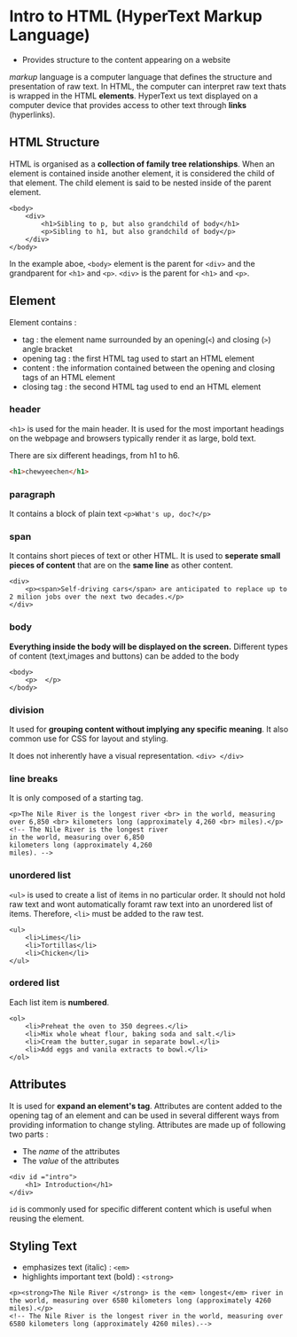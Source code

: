 # Intro to HTML (HyperText Markup Language)

- Provides structure to the content appearing on a website

*markup* language is a computer language that defines the structure and presentation of raw text. In HTML, the computer can interpret raw text thats is wrapped in the HTML **elements**.
HyperText us text displayed on a computer device that provides access to other text through **links** (hyperlinks).

## HTML Structure
HTML is organised as a **collection of family tree relationships**. When an element is contained inside another element, it is considered the child of that element. The child element is said to be nested inside of the parent element.

```
<body>
    <div>
        <h1>Sibling to p, but also grandchild of body</h1>
        <p>Sibling to h1, but also grandchild of body</p>
    </div>
</body>
```
In the example aboe, `<body>` element is the parent for `<div>` and the grandparent for `<h1>` and `<p>`. `<div>` is the parent for `<h1>` and `<p>`.

## Element
Element contains :
- tag : the element name surrounded by an opening(`<`) and closing (`>`) angle bracket
- opening tag : the first HTML tag used to start an HTML element
- content : the information contained between the opening and closing tags of an HTML element
- closing tag : the second HTML tag used to end an HTML element

### header 
`<h1>` is used for the main header. It is used for the most important headings on the webpage and browsers typically render it as large, bold text.

There are six different headings, from h1 to h6.

```html
<h1>chewyeechen</h1>
```

### paragraph
It contains a block of plain text
`<p>What's up, doc?</p>`

### span
It contains short pieces of text or other HTML. It is used to **seperate small pieces of content** that are on the **same line** as other content.

```
<div>
    <p><span>Self-driving cars</span> are anticipated to replace up to 2 milion jobs over the next two decades.</p>
</div>
```

### body
**Everything inside the body will be displayed on the screen.** Different types of content (text,images and buttons) can be added to the body

```
<body> 
    <p>  </p>
</body>
```

### division
It used for **grouping content without implying any specific meaning**. It also common use for CSS for layout and styling.

It does not inherently have a visual representation.
`<div> </div>`

### line breaks
It is only composed of a starting tag.

```
<p>The Nile River is the longest river <br> in the world, measuring over 6,850 <br> kilometers long (approximately 4,260 <br> miles).</p>
<!-- The Nile River is the longest river
in the world, measuring over 6,850
kilometers long (approximately 4,260
miles). -->
```

### unordered list
`<ul>` is used to create a list of items in no particular order. It should not hold raw text and wont automatically foramt raw text into an unordered list of items. Therefore, `<li>` must be added to the raw test.

```
<ul>
    <li>Limes</li>
    <li>Tortillas</li>
    <li>Chicken</li>
</ul>
```
### ordered list
Each list item is **numbered**.
```
<ol>
    <li>Preheat the oven to 350 degrees.</li>
    <li>Mix whole wheat flour, baking soda and salt.</li>
    <li>Cream the butter,sugar in separate bowl.</li>
    <li>Add eggs and vanila extracts to bowl.</li>
</ol>
```

## Attributes
It is used for **expand an element's tag**. Attributes are content added to the opening tag of an element and can be used in several different ways from providing information to change styling. 
Attributes are made up of following two parts :
- The *name* of the attributes
- The *value* of the attributes

```
<div id ="intro">
    <h1> Introduction</h1>
</div>
```
`id` is commonly used for specific different content which is useful when reusing the element.


## Styling Text
- emphasizes text (italic) : `<em>`
- highlights important text (bold) : `<strong>`

```
<p><strong>The Nile River </strong> is the <em> longest</em> river in the world, measuring over 6580 kilometers long (approximately 4260 miles).</p>
<!-- The Nile River is the longest river in the world, measuring over 6580 kilometers long (approximately 4260 miles).-->
```
